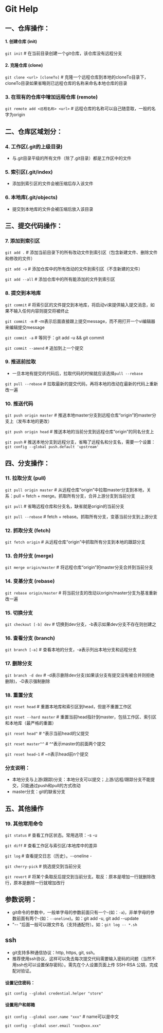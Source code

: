 # Git Help
## 一、仓库操作：
#### 1. 创建仓库 (init)
`git init`				# 在当前目录创建一个git仓库，该仓库没有远程分支

#### 2. 克隆仓库 (clone)
`git clone <url> [cloneTo]`	# 克隆一个远程仓库到本地的cloneTo目录下，cloneTo目录如果省略则已远程仓库的名称来命名本地仓库的目录

### 3. 在现有的仓库中增加远程仓库 (remote)
`git remote add <远程名称> <url>`	# 远程仓库的名称可以自己随意取，一般的名字为origin


## 二、仓库区域划分：
### 4. 工作区(.git的上级目录)
* 与.git目录平级的所有文件（除了.git目录）都是工作区中的文件
### 5. 索引区(.git/index)
* 添加到索引区的文件会被压缩后存入该文件
### 6. 本地库(.git/objects)
* 提交到本地库的文件会被压缩后放入该目录


## 三、提交代码操作：
### 7. 添加到索引区
`git add .`		# 添加当前目录下的所有改动文件到索引区（包含新建文件、删除文件和修改的文件）

`git add -u` 		# 添加仓库中的所有改动的文件到索引区（不含新建的文件）

`git add --all`	# 添加仓库中的所有能添加的文件到索引区

### 8. 提交到本地库
`git commit` 		# 将索引区的文件提交到本地库，将启动vi来提供输入提交消息，如果不输入任何内容则提交将被终止

`git commit -m` 	# -m表示后面直接跟上提交message，而不用打开一个vi编辑器来编辑提交message

`git commit -a` 	# 等同于：git add -u && git commit

`git commit --amend`	# 追加到上一个提交

### 9. 推送前拉取
* 一旦本地有提交的代码后，拉取代码的时候就应该选择`pull --rebase`

`git pull --rebase`		# 拉取最新的提交代码，再将本地的改动在最新的代码上重新改一遍

### 10. 推送代码
`git push origin master` 	# 推送本地master分支到远程仓库“origin”的master分支上（发布本地的更改）

`git push origin head`	# 推送本地的当前分支到远程仓库“origin”的同名分支上

`git push`				# 推送本地分支到远程分支，省略了远程名和分支名，需要一个设置：`git config --global push.default 'upstream'`


## 四、分支操作：
### 11. 拉取分支 (pull)
`git pull origin master` 	# 从远程仓库“origin”中拉取master分支到本地，关系：pull = fetch + merge。抓取所有分支，合并上游分支到当前分支

`git pull`				# 省略远程仓库和分支名，缺省就是origin的当前分支

`git pull --rebase` 		# fetch + rebase。抓取所有分支，变基当前分支到上游分支

### 12. 抓取分支 (fetch)
`git fetch origin`		# 从远程仓库“origin”中抓取所有分支到本地的跟踪分支

### 13. 合并分支 (merge)
`git merge origin/master`			# 将远程仓库“origin”的master分支合并到当前分支

### 14. 变基分支 (rebase)
`git rebase origin/master` 		# 将当前分支的改动以origin/master分支为基准重新改一遍

### 15. 切换分支
`git checkout [-b] dev`	# 切换到dev分支，-b表示如果dev分支不存在则创建之

### 16. 查看分支 (branch)
`git branch [-a]`			# 查看本地的分支，-a表示列出本地分支和远程分支

### 17. 删除分支
`git branch -d dev`		# -d表示删除dev分支(如果该分支有提交没有被合并则拒绝删除)，-D表示强制删除

### 18. 重置分支
`git reset head`			# 重置本地库和索引区到head，但是不重置工作区

`git reset --hard master`	# 重置当前head指针到master，包括工作区、索引区和本地库（最严格的重置）

`git reset head^`			# ^表示当前head的父提交

`git reset master^^`		# ^^表示master的前面两个提交

`git reset head~1`		# ~n表示head前n个提交

### 分支说明：
* 本地分支与上游(跟踪)分支：本地分支可以提交；上游/远程/跟踪分支不能提交，只能通过push和pull的方式改动
* master分支：git的缺省分支

## 五、其他操作
### 19. 其他常用命令
`git status`			# 查看工作区状态。常用选项：-s -u

`git diff`			# 查看工作区与索引区/本地库中的差异

`git log`				# 查看提交日志（历史）。--oneline -<number>

`git cherry-pick`		# 挑选提交到当前分支

`git revert`			# 将某个条取反后提交到当前分支。取反：原本是增加一行就删除改行，原本是删除一行就增加改行

## 参数说明：
* git命令的参数中，一般单字母的参数前面只有一个-(如：`-a`)，非单字母的参数前面有两个-(如：`--oneline`)。如：git add -u, git add --update
* "-- "后面一般可以跟文件名（支持通配符）。如：`git log -- *.sh`

## ssh
* git支持多种通信协议：http, https, git, ssh。
* 推荐使用ssh协议，这样可以免去每次提交代码需要输入密码的问题（当然不用ssh也可以设置保存密码）。需先在个人设置页面上传 SSH-RSA 公钥，完成配对验证。

#### 设置记住密码：
`git config --global credential.helper "store"`

#### 设置用户和邮箱
`git config --global user.name "xxx"`				# name可以是中文

`git config --global user.email "xxx@xxx.xxx"`
